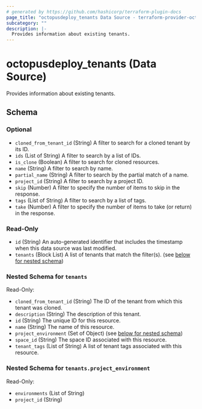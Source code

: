 ```yaml
---
# generated by https://github.com/hashicorp/terraform-plugin-docs
page_title: "octopusdeploy_tenants Data Source - terraform-provider-octopusdeploy"
subcategory: ""
description: |-
  Provides information about existing tenants.
---
```


# octopusdeploy_tenants (Data Source)

Provides information about existing tenants.



<!-- schema generated by tfplugindocs -->
## Schema

### Optional

- `cloned_from_tenant_id` (String) A filter to search for a cloned tenant by its ID.
- `ids` (List of String) A filter to search by a list of IDs.
- `is_clone` (Boolean) A filter to search for cloned resources.
- `name` (String) A filter to search by name.
- `partial_name` (String) A filter to search by the partial match of a name.
- `project_id` (String) A filter to search by a project ID.
- `skip` (Number) A filter to specify the number of items to skip in the response.
- `tags` (List of String) A filter to search by a list of tags.
- `take` (Number) A filter to specify the number of items to take (or return) in the response.

### Read-Only

- `id` (String) An auto-generated identifier that includes the timestamp when this data source was last modified.
- `tenants` (Block List) A list of tenants that match the filter(s). (see [below for nested schema](#nestedblock--tenants))

<a id="nestedblock--tenants"></a>
### Nested Schema for `tenants`

Read-Only:

- `cloned_from_tenant_id` (String) The ID of the tenant from which this tenant was cloned.
- `description` (String) The description of this tenant.
- `id` (String) The unique ID for this resource.
- `name` (String) The name of this resource.
- `project_environment` (Set of Object) (see [below for nested schema](#nestedatt--tenants--project_environment))
- `space_id` (String) The space ID associated with this resource.
- `tenant_tags` (List of String) A list of tenant tags associated with this resource.

<a id="nestedatt--tenants--project_environment"></a>
### Nested Schema for `tenants.project_environment`

Read-Only:

- `environments` (List of String)
- `project_id` (String)


